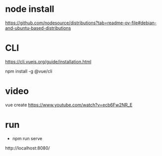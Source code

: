 # node install
https://github.com/nodesource/distributions?tab=readme-ov-file#debian-and-ubuntu-based-distributions


# CLI
https://cli.vuejs.org/guide/installation.html

npm install -g @vue/cli

# video
vue create
https://www.youtube.com/watch?v=ecb6Fw2NR_E

# run
+ npm run serve

http://localhost:8080/
